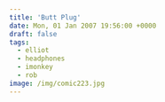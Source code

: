 ```yaml
---
title: 'Butt Plug'
date: Mon, 01 Jan 2007 19:56:00 +0000
draft: false
tags:
  - elliot
  - headphones
  - imonkey
  - rob
image: /img/comic223.jpg
---
```


